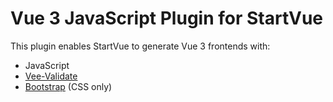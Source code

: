 # Vue 3 JavaScript Plugin for StartVue

This plugin enables StartVue to generate Vue 3 frontends with:
 * JavaScript
 * [Vee-Validate](https://vee-validate.logaretm.com/v4/)
 * [Bootstrap](https://getbootstrap.com/) (CSS only)
